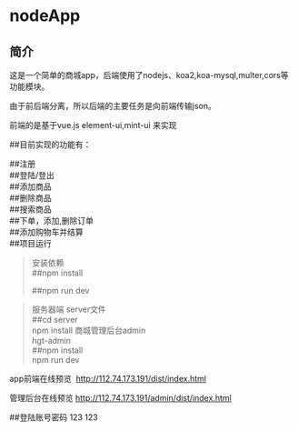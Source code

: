nodeApp
====
简介
----
这是一个简单的商城app，后端使用了nodejs、koa2,koa-mysql,multer,cors等功能模块。<br>

由于前后端分离，所以后端的主要任务是向前端传输json。<br>

前端的是基于vue.js element-ui,mint-ui  来实现<br>


##目前实现的功能有：<br>

##注册<br>
##登陆/登出<br>
##添加商品<br>
##删除商品<br>
##搜索商品<br>
##下单，添加,删除订单<br>
##添加购物车并结算<br>
##项目运行<br>

> 安装依赖<br>
> ##npm install<br>
>
>##npm run dev<br>


>服务器端  server文件<br>
> ##cd server<br> npm install 
>商城管理后台admin<br>
>hgt-admin<br>
>##npm install <br> npm run dev
>

app前端在线预览  http://112.74.173.191/dist/index.html

管理后台在线预览  http://112.74.173.191/admin/dist/index.html

##登陆账号密码 123  123

